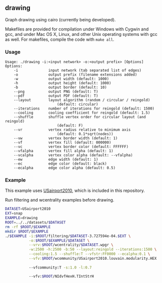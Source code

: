 drawing
-------

Graph drawing using cairo (currently being developed).

Makefiles are provided for compilation under Windows with Cygwin and gcc,
and under Mac OS X, Linux, and other Unix operating systems with gcc as
well. For makefiles, compile the code with `make all`.

### Usage ###

```
Usage: ./drawing -i:<input network> -o:<output prefix> [Options]
Options:
    -i              input network (tab separated list of edges)
    -o              output prefix (filename extensions added)
    -w              output width (default: 1000)
    -h              output height (default: 1000)
    -b              output border (default: 10)
    --png           output PNG (default: T)
    --pdf           output PDF (default: T)
    --layout        layout algorithm (random / circular / reingold)
                        (default: circular)
    --iterations    number of iterations for reingold (default: 1500)
    --cooling       cooling coefficient for reingold (default: 1.5)
	--shuffle       shuffle vertex order for circular layout (and reingold)
                        (default: F)
    --vr            vertex radius relative to minimum axis
                        (default: 0.1*sqrt(nodes))
    --vw            vertex border width (default: 1)
    --vf            vertex fill (default: 000000)
    --vc            vertex border color (default: FFFFFF)
    --vfalpha       vertex fill alpha (default: 1)
    --vcalpha       vertex color alpha (default: --vfalpha)
    --ew            edge width (default: 1)
    --ec            edge color (default: black)
    --ecalpha       edge color alpha (default: 0.5)
```

### Example ###

This example uses [USairport2010](/contrib/yins-enas/datasets/USairport2010),
which is included in this repository.

Run filtering and wcentrality examples before drawing.

```bash
DATASET=USairport2010
EXT=snap
EXAMPLE=drawing
ROOT=../../datasets/$DATASET
rm -rf $ROOT/$EXAMPLE
mkdir $ROOT/$EXAMPLE
./$EXAMPLE -i:$ROOT/filtering/$DATASET-3.727594e-04.$EXT \
           -o:$ROOT/$EXAMPLE/$DATASET \
           --vrv:$ROOT/wcentrality/$DATASET.wpgr \
           -w:2500 -h:2500 -b:50 --layout:reingold --iterations:1500 \
           --cooling:1.5 --shuffle:T --vfstr:FF0000 --ecalpha:0.1 \
           --vfv:$ROOT/wcommunity/USairport2010.louvain.modularity.HEX
           
           --vfcommunity:T -s:1.0 -l:0.7

           --vfv:$ROOT/NIdvfHexH.TIntStrH

```